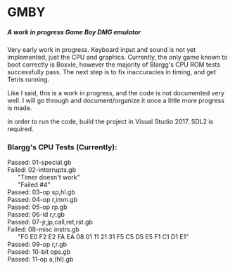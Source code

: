 # GMBY
##### A work in progress Game Boy DMG emulator

Very early work in progress. Keyboard input and sound is not yet implemented, just the CPU and graphics. Currently, the only game known to boot correctly is Boxxle, however the majority of Blargg's CPU ROM tests successfully pass. The next step is to fix inaccuracies in timing, and get Tetris running.

Like I said, this is a work in progress, and the code is not documented very well. I will go through and document/organize it once a little more progress is made.

In order to run the code, build the project in Visual Studio 2017. SDL2 is required.

### Blargg's CPU Tests (Currently):
Passed: 01-special.gb  
Failed: 02-interrupts.gb  
&nbsp;&nbsp;&nbsp;&nbsp;&nbsp;&nbsp;"Timer doesn't work"  
&nbsp;&nbsp;&nbsp;&nbsp;&nbsp;&nbsp;"Failed #4"  
Passed: 03-op sp,hl.gb   
Passed: 04-op r,imm.gb  
Passed: 05-op rp.gb  
Passed: 06-ld r,r.gb  
Passed: 07-jr,jp,call,ret,rst.gb  
Failed: 08-misc instrs.gb  
&nbsp;&nbsp;&nbsp;&nbsp;&nbsp;&nbsp;"F0 E0 F2 E2 FA EA 08 01 11 21 31 F5 C5 D5 E5 F1 C1 D1 E1"  
Passed: 09-op r,r.gb  
Passed: 10-bit ops.gb  
Passed: 11-op a,(hl).gb  
